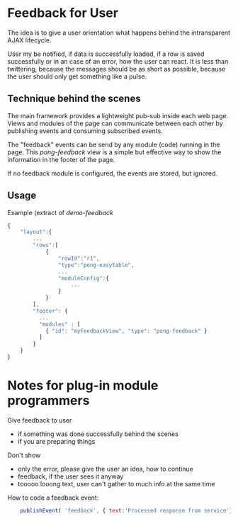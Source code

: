 # Feedback for User
The idea is to give a user orientation what happens behind the 
intransparent AJAX lifecycle.

User my be notified, if data is successfully loaded, if a row is saved 
successfully or in an case of an error,  how the user can react. 
It is less than twittering, because the messages should be as short as 
possible, because the user should only get something like a pulse.

## Technique behind the scenes
The main framework provides a lightweight pub-sub inside each web page.
Views and modules of the page can communicate between each other by
publishing events and consuming subscribed events. 

The "feedback" events can be send by any module (code) running in the page.
This _pong-feedback_ view is a simple but effective way to show the 
information in the footer of the page.

If no feedback module is configured, the events are stored, but ignored.

## Usage
Example (extract of _demo-feedback_

```javascript
{
	"layout":{
		...
		"rows":[
			{
				"rowId":"r1",
				"type":"pong-easytable",
				...
				"moduleConfig":{
					...
				}
			}
		],
	    "footer": {
	      ...
	      "modules" : [ 
      		{ "id": "myFeedbackView", "type": "pong-feedback" }
      	  ]
	    }
	}
}
```

# Notes for plug-in module programmers
Give feedback to user
* if something was done successfully behind the scenes
* if you are preparing things

Don't show
* only the error, please give the user an idea, how to continue
* feedback, if the user sees it anyway 
* tooooo looong text, user can't gather to much info at the same time

How to code a feedback event:

```javascript
    publishEvent( 'feedback', { text:'Processed response from service'} )
```